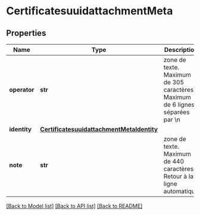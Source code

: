 # CertificatesuuidattachmentMeta

## Properties
Name | Type | Description | Notes
------------ | ------------- | ------------- | -------------
**operator** | **str** | zone de texte. Maximum de 305 caractères Maximum de 6 lignes séparées par \\n  | [optional] 
**identity** | [**CertificatesuuidattachmentMetaIdentity**](CertificatesuuidattachmentMetaIdentity.md) |  | [optional] 
**note** | **str** | zone de texte. Maximum de 440 caractères Retour à la ligne automatique  | [optional] 

[[Back to Model list]](../README.md#documentation-for-models) [[Back to API list]](../README.md#documentation-for-api-endpoints) [[Back to README]](../README.md)

